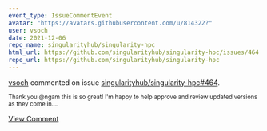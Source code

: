 ```yaml
---
event_type: IssueCommentEvent
avatar: "https://avatars.githubusercontent.com/u/814322?"
user: vsoch
date: 2021-12-06
repo_name: singularityhub/singularity-hpc
html_url: https://github.com/singularityhub/singularity-hpc/issues/464
repo_url: https://github.com/singularityhub/singularity-hpc
---
```


<a href='https://github.com/vsoch' target='_blank'>vsoch</a> commented on issue <a href='https://github.com/singularityhub/singularity-hpc/issues/464' target='_blank'>singularityhub/singularity-hpc#464</a>.

<small>Thank you @ngam this is so great! I'm happy to help approve and review updated versions as they come in....</small>

<a href='https://github.com/singularityhub/singularity-hpc/issues/464' target='_blank'>View Comment</a>
